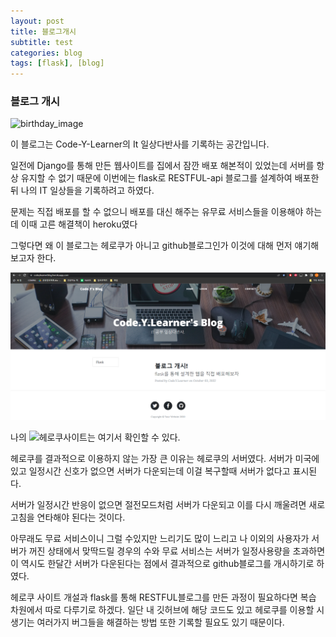 ```yaml
---
layout: post
title: 블로그개시
subtitle: test
categories: blog
tags: [flask], [blog]
---
```


### 블로그 개시
![birthday_image]("https://giphy.com/embed/bnhAsd06orx3EkUJ8J")

이 블로그는 Code-Y-Learner의 It 일상다반사를 기록하는 공간입니다.

일전에 Django를 통해 만든 웹사이트를 집에서 잠깐 배포 해본적이 있었는데 서버를 항상 유지할 수 없기 때문에 이번에는 flask로 RESTFUL-api 블로그를 설계하여 배포한 뒤 나의 IT 일상들을 기록하려고 하였다.

문제는 직접 배포를 할 수 없으니 배포를 대신 해주는 유무료 서비스들을 이용해야 하는데 이때 고른 해결책이 heroku였다

그렇다면 왜 이 블로그는 헤로쿠가 아니고 github블로그인가 이것에 대해 먼저 얘기해보고자 한다.



![blog_image](/assets/images/2022-10-05-firstpost/heroku_blog.PNG "blog_image_file")

나의 ![헤로쿠사이트]("https://codeylearnerblog.herokuapp.com/")는 여기서 확인할 수 있다.

헤로쿠를 결과적으로 이용하지 않는 가장 큰 이유는 헤로쿠의 서버였다. 서버가 미국에 있고 일정시간 신호가 없으면 서버가 다운되는데 이걸 복구할때 서버가 없다고 표시된다.

서버가 일정시간 반응이 없으면 절전모드처럼 서버가 다운되고 이를 다시 깨울려면 새로고침을 연타해야 된다는 것이다.

아무래도 무료 서비스이니 그럴 수있지만 느리기도 많이 느리고 나 이외의 사용자가 서버가 꺼진 상태에서 맞딱드릴 경우의 수와 무료 서비스는 서버가 일정사용량을 초과하면 이 역시도 한달간 서버가 다운된다는 점에서 결과적으로 github블로그를 개시하기로 하였다.


헤로쿠 사이트 개설과 flask를 통해 RESTFUL블로그를 만든 과정이 필요하다면 복습 차원에서 따로 다루기로 하겠다. 일단 내 깃허브에 해당 코드도 있고 헤로쿠를 이용할 시 생기는 여러가지 버그들을 해결하는 방법 또한 기록할 필요도 있기 때문이다.

